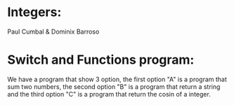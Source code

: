

# Integers:
Paul Cumbal & Dominix Barroso 
# Switch and Functions program:
We have a program that show 3 option, the first option "A" is a program that sum two numbers, the second option "B" is a program that return a string and the third option "C" is a program that return the cosin of a integer.

